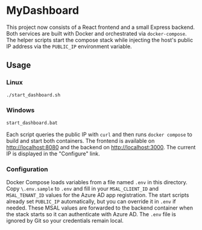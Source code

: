 # MyDashboard

This project now consists of a React frontend and a small Express backend.
Both services are built with Docker and orchestrated via `docker-compose`.
The helper scripts start the compose stack while injecting the host's public IP
address via the `PUBLIC_IP` environment variable.

## Usage

### Linux

```sh
./start_dashboard.sh
```

### Windows

```bat
start_dashboard.bat
```

Each script queries the public IP with `curl` and then runs `docker compose`
to build and start both containers. The frontend is available on
[http://localhost:8080](http://localhost:8080) and the backend on
[http://localhost:3000](http://localhost:3000). The current IP is displayed in
the "Configure" link.

### Configuration

Docker Compose loads variables from a file named `.env` in this directory.
Copy `\.env.sample` to `.env` and fill in your `MSAL_CLIENT_ID` and
`MSAL_TENANT_ID` values for the Azure AD app registration. The start scripts
already set `PUBLIC_IP` automatically, but you can override it in `.env` if
needed. These MSAL values are forwarded to the backend container when the stack
starts so it can authenticate with Azure AD. The `.env` file is ignored by Git
so your credentials remain local.

